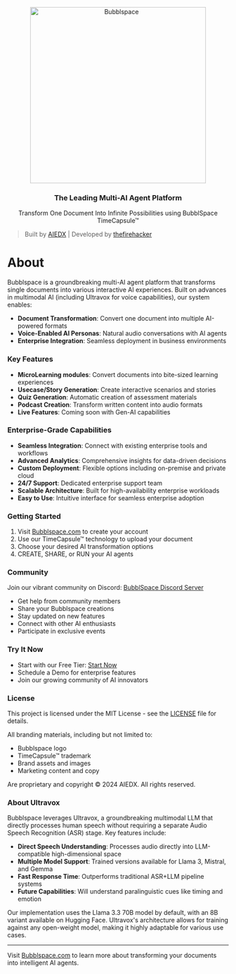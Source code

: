 <p align="center">
  <picture>
    <img alt="Bubblspace" src="https://mybubblpublic.s3.ap-south-1.amazonaws.com/BubblLogZoomed.png" width="400">
  </picture>
</p>

<h3 align="center">
The Leading Multi-AI Agent Platform
</h3>

<p align="center">
Transform One Document Into Infinite Possibilities using BubblSpace TimeCapsule™
</p>

> Built by [AIEDX](https://aiedx.com) | Developed by [thefirehacker](https://github.com/thefirehacker)

# About

Bubblspace is a groundbreaking multi-AI agent platform that transforms single documents into various interactive AI experiences. Built on advances in multimodal AI (including Ultravox for voice capabilities), our system enables:

- **Document Transformation**: Convert one document into multiple AI-powered formats
- **Voice-Enabled AI Personas**: Natural audio conversations with AI agents
- **Enterprise Integration**: Seamless deployment in business environments

### Key Features

- **MicroLearning modules**: Convert documents into bite-sized learning experiences
- **Usecase/Story Generation**: Create interactive scenarios and stories
- **Quiz Generation**: Automatic creation of assessment materials
- **Podcast Creation**: Transform written content into audio formats
- **Live Features**: Coming soon with Gen-AI capabilities

### Enterprise-Grade Capabilities

- **Seamless Integration**: Connect with existing enterprise tools and workflows
- **Advanced Analytics**: Comprehensive insights for data-driven decisions
- **Custom Deployment**: Flexible options including on-premise and private cloud
- **24/7 Support**: Dedicated enterprise support team
- **Scalable Architecture**: Built for high-availability enterprise workloads
- **Easy to Use**: Intuitive interface for seamless enterprise adoption

### Getting Started

1. Visit [Bubblspace.com](https://bubblspace.com) to create your account
2. Use our TimeCapsule™ technology to upload your document
3. Choose your desired AI transformation options
4. CREATE, SHARE, or RUN your AI agents

### Community

Join our vibrant community on Discord: [BubblSpace Discord Server](https://discord.gg/SKHDf5MN)
- Get help from community members
- Share your Bubblspace creations
- Stay updated on new features
- Connect with other AI enthusiasts
- Participate in exclusive events

### Try It Now

- Start with our Free Tier: [Start Now](https://bubblspace.com)
- Schedule a Demo for enterprise features
- Join our growing community of AI innovators

### License

This project is licensed under the MIT License - see the [LICENSE](LICENSE) file for details.

All branding materials, including but not limited to:
- Bubblspace logo
- TimeCapsule™ trademark
- Brand assets and images
- Marketing content and copy

Are proprietary and copyright © 2024 AIEDX. All rights reserved.

### About Ultravox

Bubblspace leverages Ultravox, a groundbreaking multimodal LLM that directly processes human speech without requiring a separate Audio Speech Recognition (ASR) stage. Key features include:

- **Direct Speech Understanding**: Processes audio directly into LLM-compatible high-dimensional space
- **Multiple Model Support**: Trained versions available for Llama 3, Mistral, and Gemma
- **Fast Response Time**: Outperforms traditional ASR+LLM pipeline systems
- **Future Capabilities**: Will understand paralinguistic cues like timing and emotion

Our implementation uses the Llama 3.3 70B model by default, with an 8B variant available on Hugging Face. Ultravox's architecture allows for training against any open-weight model, making it highly adaptable for various use cases.

---

Visit [Bubblspace.com](https://bubblspace.com) to learn more about transforming your documents into intelligent AI agents.